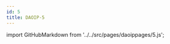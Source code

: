 ```yaml
---
id: 5
title: DAOIP-5
---
```


import GitHubMarkdown from '../../src/pages/daoippages/5.js';

<GitHubMarkdown />
